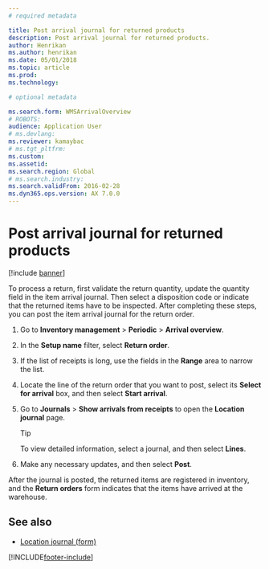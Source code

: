 ```yaml
---
# required metadata

title: Post arrival journal for returned products 
description: Post arrival journal for returned products.
author: Henrikan
ms.author: henrikan
ms.date: 05/01/2018
ms.topic: article
ms.prod: 
ms.technology: 

# optional metadata

ms.search.form: WMSArrivalOverview
# ROBOTS: 
audience: Application User
# ms.devlang: 
ms.reviewer: kamaybac
# ms.tgt_pltfrm: 
ms.custom: 
ms.assetid: 
ms.search.region: Global
# ms.search.industry: 
ms.search.validFrom: 2016-02-28
ms.dyn365.ops.version: AX 7.0.0
---
```



# Post arrival journal for returned products

[!include [banner](../includes/banner.md)]

To process a return, first validate the return quantity, update the quantity field in the item arrival journal. Then select a disposition code or indicate that the returned items have to be inspected. After completing these steps, you can post the item arrival journal for the return order.

1. Go to **Inventory management** \> **Periodic** \> **Arrival overview**.

1. In the **Setup name** filter, select **Return order**.

1. If the list of receipts is long, use the fields in the **Range** area to narrow the list.

1. Locate the line of the return order that you want to post, select its **Select for arrival** box, and then select **Start arrival**.

1. Go to **Journals** \> **Show arrivals from receipts** to open the **Location journal** page.

    > [!TIP]
    > To view detailed information, select a journal, and then select **Lines**.

1. Make any necessary updates, and then select **Post**.

After the journal is posted, the returned items are registered in inventory, and the **Return orders** form indicates that the items have arrived at the warehouse.

## See also

- [Location journal (form)](https://technet.microsoft.com/library/aa584822\(v=ax.60\))

[!INCLUDE[footer-include](../../includes/footer-banner.md)]